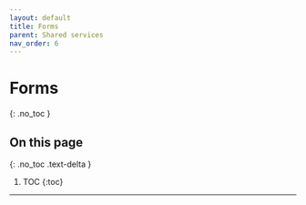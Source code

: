 ```yaml
---
layout: default
title: Forms
parent: Shared services
nav_order: 6
---
```


# Forms
{: .no_toc }

## On this page
{: .no_toc .text-delta }

1. TOC
{:toc}

---
